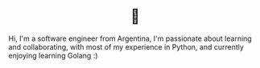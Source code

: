 <h1 align="center">👋</h1>

Hi, I'm a software engineer from Argentina, I'm passionate about learning and collaborating, with most of my experience in Python, and currently enjoying learning Golang :)
